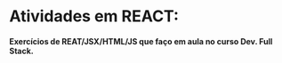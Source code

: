# Atividades em REACT:

#### Exercícios de REAT/JSX/HTML/JS que faço em aula no curso Dev. Full Stack.
 
